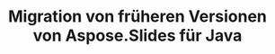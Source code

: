 ---
title: Migration von früheren Versionen von Aspose.Slides für Java
type: docs
weight: 320
url: /de/java/migration-from-earlier-versions-of-aspose-slides-for-java/
---